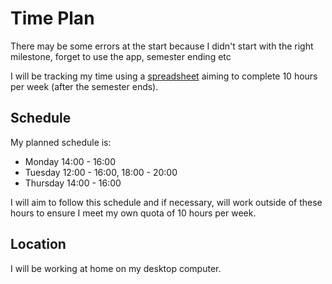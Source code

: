 # Time Plan
There may be some errors at the start because I didn't start with the right milestone, forget to use the app, semester ending etc

I will be tracking my time using a [spreadsheet](https://docs.google.com/spreadsheets/d/1PnAJ_KpIfyaWTwy4rXaUgm9IwsXOAXLEm_omC-CBkxA/edit?usp=sharing) aiming to complete 10 hours per week (after the semester ends).

## Schedule
My planned schedule is: 
- Monday 14:00 - 16:00
- Tuesday 12:00 - 16:00, 18:00 - 20:00
- Thursday 14:00 - 16:00

I will aim to follow this schedule and if necessary, will work outside of these hours to ensure I meet my own quota of 10 hours per week.

## Location
I will be working at home on my desktop computer.
